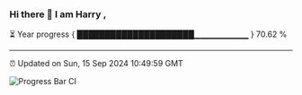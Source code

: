 ### Hi there 👋 I am Harry , 

⏳ Year progress { █████████████████████▁▁▁▁▁▁▁▁▁ } 70.62 %

---

⏰ Updated on Sun, 15 Sep 2024 10:49:59 GMT

![Progress Bar CI](https://github.com/duykhang68/duykhang68/workflows/Progress%20Bar%20CI/badge.svg)
